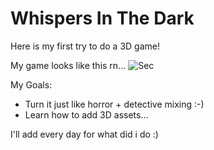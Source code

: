 # Whispers In The Dark  

Here is my first try to do a 3D game!

My game looks like this rn...
![Sec](https://github.com/dedasame/Whispers-In-The-Dark/assets/106378288/520f6c33-26dc-4019-9847-bdf7ed934aa4)

My Goals:
- Turn it just like horror + detective mixing :-)
- Learn how to add 3D assets...

I'll add every day for what did i do :)
